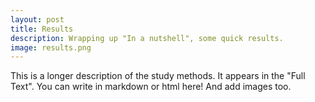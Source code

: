 ```yaml
---
layout: post
title: Results
description: Wrapping up "In a nutshell", some quick results.
image: results.png
---
```


This is a longer description of the study methods. It appears in the "Full Text".
You can write in markdown or html here! And add images too.